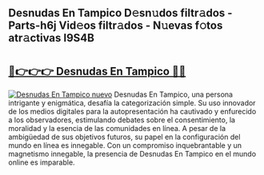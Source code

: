 ## Desnudas En Tampico D𝚎sn𝚞dos filtr𝚊dos - Parts-h6j Vid𝚎os filtr𝚊dos - N𝚞evas f𝚘tos atr𝚊ctivas I9S4B

# <h2><a href="http://mb6b2qz.tromn.icu/?c=Desnudas+En+Tampico">🔗👉👉👉 Desnudas En Tampico 🔗🔗</a></h2>

[![Desnudas En Tampico nuevo](https://i.imgur.com/pEAQMta.gif)](http://mb6b2qz.tromn.icu/?c=Desnudas+En+Tampico)
Desnudas En Tampico, una persona intrigante y enigmática, desafía la categorización simple. Su uso innovador de los medios digitales para la autopresentación ha cautivado y enfurecido a los observadores, estimulando debates sobre el consentimiento, la moralidad y la esencia de las comunidades en línea. A pesar de la ambigüedad de sus objetivos futuros, su papel en la configuración del mundo en línea es innegable. Con un compromiso inquebrantable y un magnetismo innegable, la presencia de Desnudas En Tampico en el mundo online es imparable.
